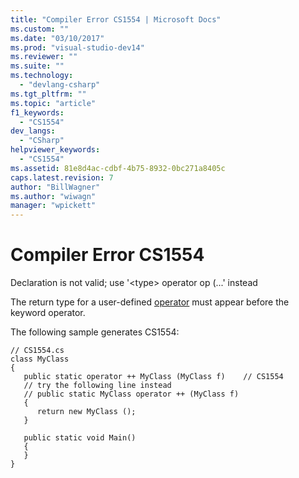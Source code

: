 ```yaml
---
title: "Compiler Error CS1554 | Microsoft Docs"
ms.custom: ""
ms.date: "03/10/2017"
ms.prod: "visual-studio-dev14"
ms.reviewer: ""
ms.suite: ""
ms.technology: 
  - "devlang-csharp"
ms.tgt_pltfrm: ""
ms.topic: "article"
f1_keywords: 
  - "CS1554"
dev_langs: 
  - "CSharp"
helpviewer_keywords: 
  - "CS1554"
ms.assetid: 81e8d4ac-cdbf-4b75-8932-0bc271a8405c
caps.latest.revision: 7
author: "BillWagner"
ms.author: "wiwagn"
manager: "wpickett"
---
```

# Compiler Error CS1554
Declaration is not valid; use '\<type> operator op (...' instead  
  
 The return type for a user-defined [operator](../../csharp/language-reference/keywords/operator-csharp-reference.md) must appear before the keyword operator.  
  
 The following sample generates CS1554:  
  
```  
// CS1554.cs  
class MyClass  
{  
   public static operator ++ MyClass (MyClass f)    // CS1554  
   // try the following line instead  
   // public static MyClass operator ++ (MyClass f)  
   {  
      return new MyClass ();  
   }  
  
   public static void Main()  
   {  
   }  
}  
```